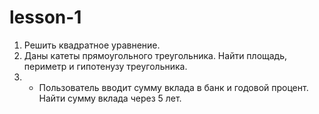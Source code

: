 # lesson-1
1. Решить квадратное уравнение.
2. Даны катеты прямоугольного треугольника. Найти площадь, периметр и гипотенузу треугольника.
3. * Пользователь вводит сумму вклада в банк и годовой процент. Найти сумму вклада через 5 лет.
